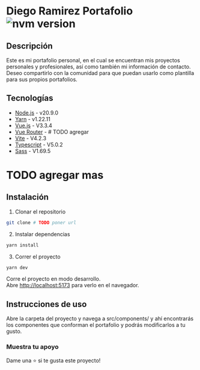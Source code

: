 # Diego Ramirez Portafolio ![nvm version](https://img.shields.io/badge/version-v0.1.0-yellow.svg)

## Descripción
Este es mi portafolio personal, en el cual se encuentran mis proyectos personales y profesionales, así como también mi información de contacto. \
Deseo compartirlo con la comunidad para que puedan usarlo como plantilla para sus propios portafolios.

## Tecnologías
- [Node.js](https://nodejs.org/es/) - v20.9.0
- [Yarn](https://yarnpkg.com/) - v1.22.11
- [Vue.js](https://vuejs.org/) - V3.3.4
- [Vue Router](https://router.vuejs.org/) - # TODO agregar
- [Vite](https://vitejs.dev/) - V4.2.3
- [Typescript](https://vuejs.org/guide/typescript/overview.html) - V5.0.2
- [Sass](https://sass-lang.com/) - V1.69.5
# TODO agregar mas

## Instalación
1. Clonar el repositorio
```bash
git clone # TODO poner url
```
2. Instalar dependencias
```bash
yarn install
```
3. Correr el proyecto
```bash
yarn dev
```

Corre el proyecto en modo desarrollo.\
Abre [http://localhost:5173](http://localhost:5173) para verlo en el navegador.

## Instrucciones de uso

Abre la carpeta del proyecto y navega a src/components/ y ahí encontrarás los componentes que conforman el portafolio y podrás modificarlos a tu gusto.

### Muestra tu apoyo
Dame una ⭐ si te gusta este proyecto! 


